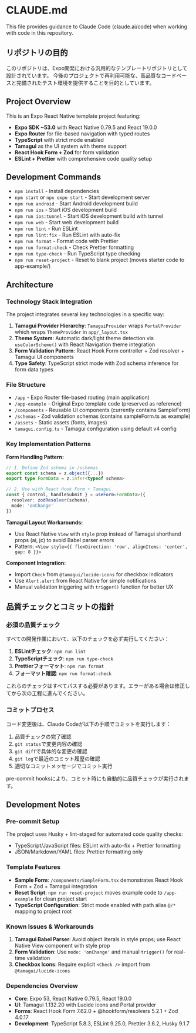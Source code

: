 # CLAUDE.md

This file provides guidance to Claude Code (claude.ai/code) when working with code in this repository.

## リポジトリの目的

このリポジトリは、Expo開発における汎用的なテンプレートリポジトリとして設計されています。
今後のプロジェクトで再利用可能な、高品質なコードベースと完備されたテスト環境を提供することを目的としています。

## Project Overview

This is an Expo React Native template project featuring:

- **Expo SDK ~53.0** with React Native 0.79.5 and React 19.0.0
- **Expo Router** for file-based navigation with typed routes
- **TypeScript** with strict mode enabled
- **Tamagui** as the UI system with theme support
- **React Hook Form + Zod** for form validation
- **ESLint + Prettier** with comprehensive code quality setup

## Development Commands

- `npm install` - Install dependencies
- `npm start` or `npx expo start` - Start development server
- `npm run android` - Start Android development build
- `npm run ios` - Start iOS development build
- `npm run ios:tunnel` - Start iOS development build with tunnel
- `npm run web` - Start web development build
- `npm run lint` - Run ESLint
- `npm run lint:fix` - Run ESLint with auto-fix
- `npm run format` - Format code with Prettier
- `npm run format:check` - Check Prettier formatting
- `npm run type-check` - Run TypeScript type checking
- `npm run reset-project` - Reset to blank project (moves starter code to app-example/)

## Architecture

### Technology Stack Integration

The project integrates several key technologies in a specific way:

1. **Tamagui Provider Hierarchy**: `TamaguiProvider` wraps `PortalProvider` which wraps `ThemeProvider` in `app/_layout.tsx`
2. **Theme System**: Automatic dark/light theme detection via `useColorScheme()` with React Navigation theme integration
3. **Form Validation Pattern**: React Hook Form controller + Zod resolver + Tamagui UI components
4. **Type Safety**: TypeScript strict mode with Zod schema inference for form data types

### File Structure

- `/app` - Expo Router file-based routing (main application)
- `/app-example` - Original Expo template code (preserved as reference)
- `/components` - Reusable UI components (currently contains SampleForm)
- `/schemas` - Zod validation schemas (contains sampleForm.ts as example)
- `/assets` - Static assets (fonts, images)
- `tamagui.config.ts` - Tamagui configuration using default v4 config

### Key Implementation Patterns

**Form Handling Pattern:**

```typescript
// 1. Define Zod schema in /schemas
export const schema = z.object({...})
export type FormData = z.infer<typeof schema>

// 2. Use with React Hook Form + Tamagui
const { control, handleSubmit } = useForm<FormData>({
  resolver: zodResolver(schema),
  mode: 'onChange'
})
```

**Tamagui Layout Workarounds:**

- Use React Native `View` with `style` prop instead of Tamagui shorthand props (ai, jc) to avoid Babel parser errors
- Pattern: `<View style={{ flexDirection: 'row', alignItems: 'center', gap: 8 }}>`

**Component Integration:**

- Import `Check` from `@tamagui/lucide-icons` for checkbox indicators
- Use `Alert.alert` from React Native for simple notifications
- Manual validation triggering with `trigger()` function for better UX

## 品質チェックとコミットの指針

### 必須の品質チェック

すべての開発作業において、以下のチェックを必ず実行してください：

1. **ESLintチェック**: `npm run lint`
2. **TypeScriptチェック**: `npm run type-check`
3. **Prettierフォーマット**: `npm run format`
4. **フォーマット確認**: `npm run format:check`

これらのチェックはすべてパスする必要があります。エラーがある場合は修正してから次の工程に進んでください。

### コミットプロセス

コード変更後は、Claude Codeが以下の手順でコミットを実行します：

1. 品質チェックの完了確認
2. `git status`で変更内容の確認
3. `git diff`で具体的な変更の確認
4. `git log`で最近のコミット履歴の確認
5. 適切なコミットメッセージでコミット実行

pre-commit hooksにより、コミット時にも自動的に品質チェックが実行されます。

## Development Notes

### Pre-commit Setup

The project uses Husky + lint-staged for automated code quality checks:

- TypeScript/JavaScript files: ESLint with auto-fix + Prettier formatting
- JSON/Markdown/YAML files: Prettier formatting only

### Template Features

- **Sample Form**: `/components/SampleForm.tsx` demonstrates React Hook Form + Zod + Tamagui integration
- **Reset Script**: `npm run reset-project` moves example code to `/app-example` for clean project start
- **TypeScript Configuration**: Strict mode enabled with path alias `@/*` mapping to project root

### Known Issues & Workarounds

1. **Tamagui Babel Parser**: Avoid object literals in style props; use React Native View component with style prop
2. **Form Validation**: Use `mode: 'onChange'` and manual `trigger()` for real-time validation
3. **Checkbox Icons**: Require explicit `<Check />` import from `@tamagui/lucide-icons`

### Dependencies Overview

- **Core**: Expo 53, React Native 0.79.5, React 19.0.0
- **UI**: Tamagui 1.132.20 with Lucide icons and Portal provider
- **Forms**: React Hook Form 7.62.0 + @hookform/resolvers 5.2.1 + Zod 4.0.17
- **Development**: TypeScript 5.8.3, ESLint 9.25.0, Prettier 3.6.2, Husky 9.1.7
